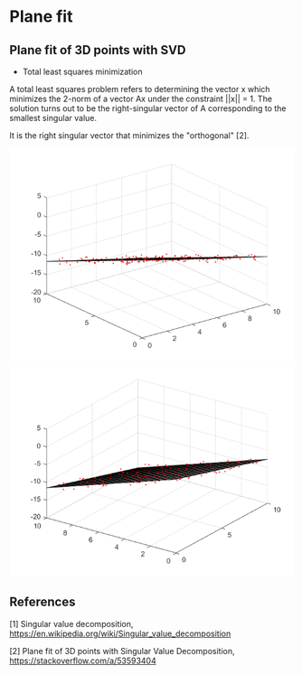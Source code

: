 # Plane fit
## Plane fit of 3D points with SVD
* Total least squares minimization

A total least squares problem refers to determining the vector x which minimizes the 2-norm of a vector Ax under the constraint ||x|| = 1. The solution turns out to be the right-singular vector of A corresponding to the smallest singular value.

It is the right singular vector that minimizes the "orthogonal" [2]. 


<img src='images/plane1.png' />

<img src='images/plane2.png' />


## References
[1] Singular value decomposition, https://en.wikipedia.org/wiki/Singular_value_decomposition

[2] Plane fit of 3D points with Singular Value Decomposition, https://stackoverflow.com/a/53593404
